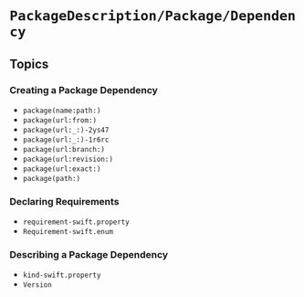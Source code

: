 # ``PackageDescription/Package/Dependency``

## Topics

### Creating a Package Dependency

- ``package(name:path:)``
- ``package(url:from:)``
- ``package(url:_:)-2ys47``
- ``package(url:_:)-1r6rc``
- ``package(url:branch:)``
- ``package(url:revision:)``
- ``package(url:exact:)``
- ``package(path:)``

### Declaring Requirements

- ``requirement-swift.property``
- ``Requirement-swift.enum``

### Describing a Package Dependency

- ``kind-swift.property``
- ``Version``
